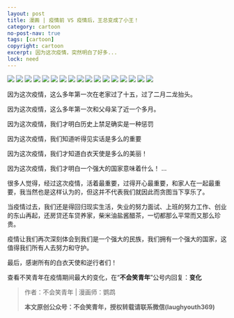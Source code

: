```yaml
---
layout: post
title: 漫画 | 疫情前 VS 疫情后，王总变成了小王！
category: cartoon
no-post-nav: true
tags: [cartoon]
copyright: cartoon
excerpt: 因为这次疫情，突然明白了好多...
lock: need
---
```



![](http://favorites.ren/assets/images/2020/cartoon/yiqingqianhouvs/yiqingqianhouvs01.jpeg)
![](http://favorites.ren/assets/images/2020/cartoon/yiqingqianhouvs/yiqingqianhouvs02.jpeg)
![](http://favorites.ren/assets/images/2020/cartoon/yiqingqianhouvs/yiqingqianhouvs03.jpeg)
![](http://favorites.ren/assets/images/2020/cartoon/yiqingqianhouvs/yiqingqianhouvs04.jpeg)
![](http://favorites.ren/assets/images/2020/cartoon/yiqingqianhouvs/yiqingqianhouvs05.jpeg)
![](http://favorites.ren/assets/images/2020/cartoon/yiqingqianhouvs/yiqingqianhouvs06.jpeg)
![](http://favorites.ren/assets/images/2020/cartoon/yiqingqianhouvs/yiqingqianhouvs07.jpeg)
![](http://favorites.ren/assets/images/2020/cartoon/yiqingqianhouvs/yiqingqianhouvs08.jpeg)
![](http://favorites.ren/assets/images/2020/cartoon/yiqingqianhouvs/yiqingqianhouvs09.jpeg)
![](http://favorites.ren/assets/images/2020/cartoon/yiqingqianhouvs/yiqingqianhouvs10.jpeg)
![](http://favorites.ren/assets/images/2020/cartoon/yiqingqianhouvs/yiqingqianhouvs11.jpeg)
![](http://favorites.ren/assets/images/2020/cartoon/yiqingqianhouvs/yiqingqianhouvs12.jpeg)
![](http://favorites.ren/assets/images/2020/cartoon/yiqingqianhouvs/yiqingqianhouvs13.jpeg)
![](http://favorites.ren/assets/images/2020/cartoon/yiqingqianhouvs/yiqingqianhouvs14.jpeg)
![](http://favorites.ren/assets/images/2020/cartoon/yiqingqianhouvs/yiqingqianhouvs15.jpeg)
![](http://favorites.ren/assets/images/2020/cartoon/yiqingqianhouvs/yiqingqianhouvs16.jpeg)
![](http://favorites.ren/assets/images/2020/cartoon/yiqingqianhouvs/yiqingqianhouvs17.jpeg)

因为这次疫情，这么多年第一次在老家过了十五，过了二月二龙抬头。

因为这次疫情，这么多年第一次和父母呆了近一个多月。

因为这次疫情，我们才明白历史上禁足确实是一种惩罚

因为这次疫情，我们知道听得见实话是多么的重要

因为这次疫情，我们才知道白衣天使是多么的美丽！

因为这次疫情，我们才明白一个强大的国家意味着什么！
...
 
很多人觉得，经过这次疫情，活着最重要，过得开心最重要，和家人在一起最重要，我当然也是这样认为的，但这并不代表我们就因此而贪图当下享乐了。
 
当疫情过去，我们还是得回归现实生活，失业的努力面试、上班的努力工作、创业的东山再起，还房贷还车贷养家，柴米油盐酱醋茶，一切都那么平常而又那么珍贵。
 
疫情让我们再次深刻体会到我们是一个强大的民族，我们拥有一个强大的国家，这值得我们所有人去努力和守护。
 
最后，感谢所有的白衣天使和逆行者们！

查看不笑青年在疫情期间最大的变化，在“**不会笑青年**”公号内回复：**变化**

>作者：不会笑青年 | 漫画师：鹦鹉
>
>**本文原创公众号：不会笑青年，授权转载请联系微信(laughyouth369)**